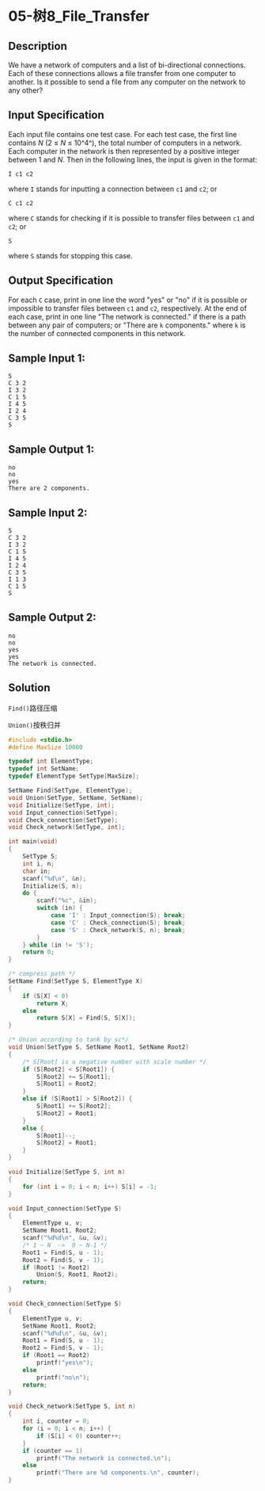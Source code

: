 # 05-树8_File_Transfer

## Description

We have a network of computers and a list of bi-directional connections. Each of these connections allows a file transfer from one computer to another. Is it possible to send a file from any computer on the network to any other?



## Input Specification

Each input file contains one test case. For each test case, the first line contains *N* (2 ≤ *N* ≤ 10^4^), the total number of computers in a network. Each computer in the network is then represented by a positive integer between 1 and *N*. Then in the following lines, the input is given in the format:

```
I c1 c2
```

where `I` stands for inputting a connection between `c1` and `c2`; or

```
C c1 c2
```

where `C` stands for checking if it is possible to transfer files between `c1` and `c2`; or

```
S
```

where `S` stands for stopping this case.



## Output Specification

For each `C` case, print in one line the word "yes" or "no" if it is possible or impossible to transfer files between `c1` and `c2`, respectively. At the end of each case, print in one line "The network is connected." if there is a path between any pair of computers; or "There are `k` components." where `k` is the number of connected components in this network.



## Sample Input 1:

```
5
C 3 2
I 3 2
C 1 5
I 4 5
I 2 4
C 3 5
S

```



## Sample Output 1:

```
no
no
yes
There are 2 components.
```



## Sample Input 2:

```
5
C 3 2
I 3 2
C 1 5
I 4 5
I 2 4
C 3 5
I 1 3
C 1 5
S

```



## Sample Output 2:

```
no
no
yes
yes
The network is connected.
```



## Solution

`Find()`路径压缩

`Union()`按秩归并

```C
#include <stdio.h>
#define MaxSize 10000

typedef int ElementType;
typedef int SetName;
typedef ElementType SetType[MaxSize];

SetName Find(SetType, ElementType);
void Union(SetType, SetName, SetName);
void Initialize(SetType, int);
void Input_connection(SetType);
void Check_connection(SetType);
void Check_network(SetType, int);

int main(void)
{
    SetType S;
    int i, n;
    char in;
    scanf("%d\n", &n);
    Initialize(S, n);
    do {
        scanf("%c", &in);
        switch (in) {
            case 'I' : Input_connection(S); break;
            case 'C' : Check_connection(S); break;
            case 'S' : Check_network(S, n); break;
        }
    } while (in != 'S');
    return 0;
}

/* compress path */
SetName Find(SetType S, ElementType X)
{
    if (S[X] < 0)
        return X;
    else
        return S[X] = Find(S, S[X]);
}

/* Union according to tank by sc*/
void Union(SetType S, SetName Root1, SetName Root2)
{
    /* S[Root] is a negative number with scale number */
    if (S[Root2] < S[Root1]) {
        S[Root2] += S[Root1];
        S[Root1] = Root2;
    }
    else if (S[Root1] > S[Root2]) {
        S[Root1] += S[Root2];
        S[Root2] = Root1;
    }
    else {
        S[Root1]--;
        S[Root2] = Root1;
    }
}

void Initialize(SetType S, int n)
{
    for (int i = 0; i < n; i++) S[i] = -1;
}

void Input_connection(SetType S)
{
    ElementType u, v;
    SetName Root1, Root2;
    scanf("%d%d\n", &u, &v);
    /* 1 ~ N  ->  0 ~ N-1 */
    Root1 = Find(S, u - 1);
    Root2 = Find(S, v - 1);
    if (Root1 != Root2)
        Union(S, Root1, Root2);
    return;
}

void Check_connection(SetType S)
{
    ElementType u, v;
    SetName Root1, Root2;
    scanf("%d%d\n", &u, &v);
    Root1 = Find(S, u - 1);
    Root2 = Find(S, v - 1);
    if (Root1 == Root2)
        printf("yes\n");
    else
        printf("no\n");
    return;
}

void Check_network(SetType S, int n)
{
    int i, counter = 0;
    for (i = 0; i < n; i++) {
        if (S[i] < 0) counter++;
    }
    if (counter == 1)
        printf("The network is connected.\n");
    else
        printf("There are %d components.\n", counter);
}
```

